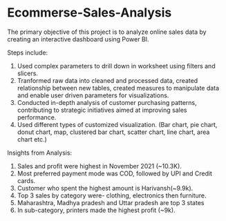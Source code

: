 # Ecommerse-Sales-Analysis
The primary objective of this project is to analyze online sales data by creating an interactive dashboard using Power BI.  

Steps include:

1. Used complex parameters to drill down in worksheet using filters and slicers.    
2. Tranformed raw data into cleaned and processed data, created relationship between new tables, created measures to manipulate data and enable user driven parameters for visualizations.
3. Conducted in-depth analysis of customer purchasing patterns, contributing to strategic initiatives aimed at improving sales performance.
4. Used different types of customized visualization. (Bar chart, pie chart, donut chart, map, clustered bar chart, scatter chart, line chart, area chart etc.)

Insights from Analysis:
1. Sales and profit were highest in November 2021 (~10.3K).
2. Most preferred payment mode was COD, followed by UPI and Credit cards.
3. Customer who spent the highest amount is Harivansh(~9.9k). 
4. Top 3 sales by category were- clothing, electronics then furniture.
5. Maharashtra, Madhya pradesh and Uttar pradesh are top 3 states
6. In sub-category, printers made the highest profit (~9k).
